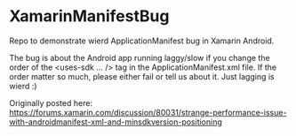 # XamarinManifestBug
Repo to demonstrate wierd ApplicationManifest bug in Xamarin Android.

The bug is about the Android app running laggy/slow if you change the order of the <uses-sdk ... /> tag in the ApplicationManifest.xml file. If the order matter so much, please either fail or tell us about it. Just lagging is wierd :)

Originally posted here: https://forums.xamarin.com/discussion/80031/strange-performance-issue-with-androidmanifest-xml-and-minsdkversion-positioning
